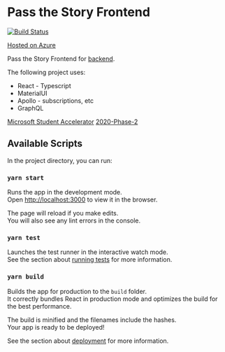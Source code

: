 # Pass the Story Frontend

[![Build Status](https://dev.azure.com/chengzhenyang/pts-frontend/_apis/build/status/scorpionknifes.pts-frontend?branchName=master)](https://dev.azure.com/chengzhenyang/pts-frontend/_build/latest?definitionId=4&branchName=master)


[Hosted on Azure](https://pts-frontend.azurewebsites.net/)

Pass the Story Frontend for [backend](https://github.com/scorpionknifes/pts-backend).

The following project uses:
- React - Typescript
- MaterialUI
- Apollo - subscriptions, etc
- GraphQL

[Microsoft Student Accelerator](http://aka.ms/nzmsawebsite)
[2020-Phase-2](https://github.com/NZMSA/2020-Phase-2)

## Available Scripts

In the project directory, you can run:

### `yarn start`

Runs the app in the development mode.<br />
Open [http://localhost:3000](http://localhost:3000) to view it in the browser.

The page will reload if you make edits.<br />
You will also see any lint errors in the console.

### `yarn test`

Launches the test runner in the interactive watch mode.<br />
See the section about [running tests](https://facebook.github.io/create-react-app/docs/running-tests) for more information.

### `yarn build`

Builds the app for production to the `build` folder.<br />
It correctly bundles React in production mode and optimizes the build for the best performance.

The build is minified and the filenames include the hashes.<br />
Your app is ready to be deployed!

See the section about [deployment](https://facebook.github.io/create-react-app/docs/deployment) for more information.
